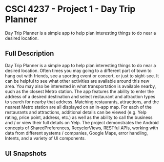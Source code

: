 # CSCI 4237 - Project 1 - Day Trip Planner
Day Trip Planner is a simple app to help plan interesting things to do near a desired location.

## Full Description
Day Trip Planner is a simple app to help plan interesting things to do near a desired location. Often times you may going to a different part of town to hang out with friends, see a sporting event or concert, or just to sight-see. It can be helpful to see what other activities are available around this new area. You may also be interested in what transportation is available nearby, such as the closest Metro station.
The app features the ability to enter the address of a desired destination and select restaurant and attraction types to search for nearby that address. Matching restaurants, attractions, and the nearest Metro station are all displayed on an in-app map. For each of the restaurants and attractions, additional details can be viewed (e.g. Yelp rating, price point, address, etc.) as well as the ability to call the business and / or view their full details on Yelp.
The project demonstrates the Android concepts of SharedPreferences, RecyclerViews, RESTful APIs, working with data from different systems / companies, Google Maps, error handling, Intents, and a variety of UI components.

## UI Snapshots
